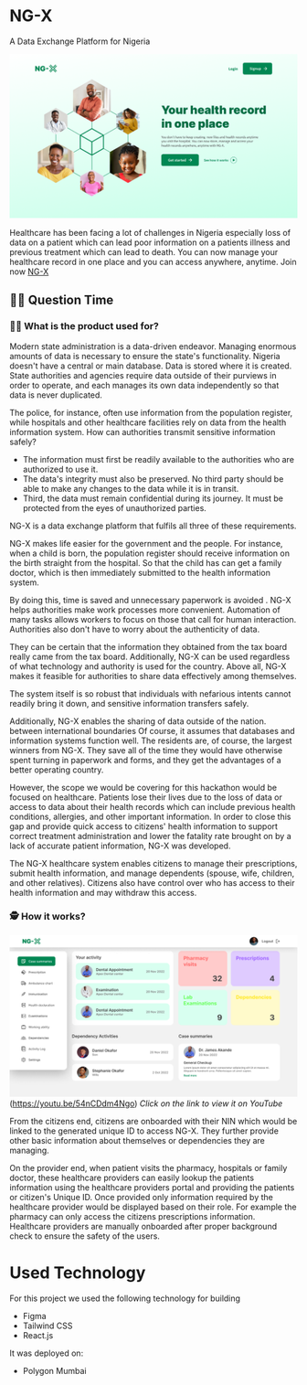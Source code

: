 # NG-X
A Data Exchange Platform for Nigeria

![NG-X Landing page](/img/Welcome%20page.png)



Healthcare has been facing a lot of challenges in Nigeria especially loss of data on a patient which can lead poor information on a patients illness and previous treatment which can lead to death. You can now manage your healthcare record in one place and you can access anywhere, anytime. Join now [NG-X](https://ng-x-ayowilfred95.vercel.app/)


## 🤷‍♀️ Question Time

### 👨‍🔬 What is the product used for?

Modern state administration is a data-driven endeavor. Managing enormous amounts of data is necessary to ensure the state's functionality. Nigeria doesn't have a central or main database. Data is stored where it is created. State authorities and agencies require data outside of their purviews in order to operate, and each manages its own data independently so that data is never duplicated.

The police, for instance, often use information from the population register, while hospitals and other healthcare facilities rely on data from the health information system. How can authorities transmit sensitive information safely?

- The information must first be readily available to the authorities who are authorized to use it.
- The data's integrity must also be preserved. No third party should be able to make any changes to the data while it is in transit.
- Third, the data must remain confidential during its journey. It must be protected from the eyes of unauthorized parties.

NG-X is a data exchange platform that fulfils all three of these requirements.

NG-X makes life easier for the government and the people. For instance, when a child is born, the population register should receive information on the birth straight from the hospital. So that the child has can get a family doctor, which is then immediately submitted to the health information system.

By doing this, time is saved and unnecessary paperwork is avoided . NG-X helps authorities make work processes more convenient. Automation of many tasks allows workers to focus on those that call for human interaction. Authorities also don't have to worry about the authenticity of data.

They can be certain that the information they obtained from the tax board really came from the tax board. Additionally, NG-X can be used regardless of what technology and authority is used for the country. Above all, NG-X makes it feasible for authorities to share data effectively among themselves.

The system itself is so robust that individuals with nefarious intents cannot readily bring it down, and sensitive information transfers safely.

Additionally, NG-X enables the sharing of data outside of the nation. between international boundaries Of course, it assumes that databases and information systems function well. The residents are, of course, the largest winners from NG-X. They save all of the time they would have otherwise spent turning in paperwork and forms, and they get the advantages of a better operating country.

However, the scope we would be covering for this hackathon would be focused on healthcare. Patients lose their lives due to the loss of data or access to data about their health records which can include previous health conditions, allergies, and other important information. In order to close this gap and provide quick access to citizens' health information to support correct treatment administration and lower the fatality rate brought on by a lack of accurate patient information, NG-X was developed.

The NG-X healthcare system enables citizens to manage their prescriptions, submit health information, and manage dependents (spouse, wife, children, and other relatives). Citizens also have control over who has access to their health information and may withdraw this access.


### 🕵️ How it works?
![NG-X Medical Portal Demo](/img/Dashboard%20-%20Patient.png)(https://youtu.be/54nCDdm4Ngo)
_Click on the link to view it on YouTube_

From the citizens end, citizens are onboarded with their NIN which would be linked to the generated unique ID to access NG-X. They further provide other basic information about themselves or dependencies they are managing.

On the provider end, when patient visits the pharmacy, hospitals or family doctor, these healthcare providers can easily lookup the patients information using the healthcare providers portal and providing the patients or citizen's Unique ID. Once provided only information required by the healthcare provider would be displayed based on their role. For example the pharmacy can only access the citizens prescriptions information. Healthcare providers are manually onboarded after proper background check to ensure the safety of the users.



# Used Technology

For this project we used the following technology for building

- Figma
- Tailwind CSS
- React.js

It was deployed on:
- Polygon Mumbai